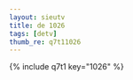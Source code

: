 ```yaml
--- 
layout: sieutv
title: de 1026
tags: [detv]
thumb_re: q7t11026
---
```

{% include q7t1 key="1026" %} 
